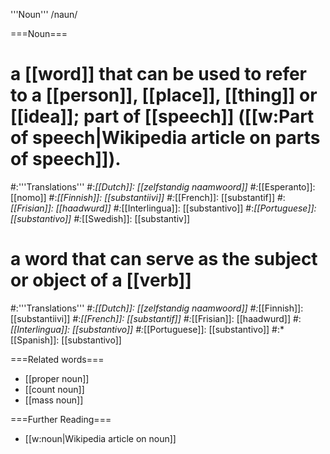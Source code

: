 '''Noun''' /naun/

===Noun===
# a [[word]] that can be used to refer to a [[person]], [[place]], [[thing]] or [[idea]]; part of [[speech]] ([[w:Part of speech|Wikipedia article on parts of speech]]).
#:'''Translations'''
#:*[[Dutch]]: [[zelfstandig naamwoord]]
#:*[[Esperanto]]: [[nomo]]
#:*[[Finnish]]: [[substantiivi]]
#:*[[French]]: [[substantif]]
#:*[[Frisian]]: [[haadwurd]]
#:*[[Interlingua]]: [[substantivo]]
#:*[[Portuguese]]: [[substantivo]]
#:*[[Swedish]]: [[substantiv]]
# a word that can serve as the subject or object of a [[verb]]
#:'''Translations'''
#:*[[Dutch]]: [[zelfstandig naamwoord]]
#:*[[Finnish]]: [[substantiivi]]
#:*[[French]]: [[substantif]]
#:*[[Frisian]]: [[haadwurd]]
#:*[[Interlingua]]: [[substantivo]]
#:*[[Portuguese]]: [[substantivo]]
#:*[[Spanish]]: [[substantivo]]


===Related words===
* [[proper noun]]
* [[count noun]]
* [[mass noun]]

===Further Reading===
* [[w:noun|Wikipedia article on noun]]